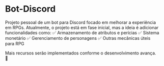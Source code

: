 # Bot-Discord
Projeto pessoal de um bot para Discord focado em melhorar a experiência em RPGs.
Atualmente, o projeto está em fase inicial, mas a ideia é adicionar funcionalidades como:
✅ Armazenamento de atributos e perícias
✅ Sistema monetário
✅ Gerenciamento de personagens
✅ Outras mecânicas úteis para RPG

Mais recursos serão implementados conforme o desenvolvimento avança. 🚀
